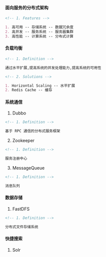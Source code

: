 #### 面向服务的分布式架构

```markdown
<!-- 1. Features -->

1. 高可用 -- 存储系统 -- 数据冗余度
2. 高并发 -- 服务系统 -- 服务器集群
3. 高性能 -- 计算系统 -- 分布式计算
```

#### 负载均衡

```markdown
<!-- 1. Definition -->

通过水平扩展,提高系统的并发处理能力,提高系统的可用性
```

```markdown
<!-- 2. Solutions -->

1. Horizontal Scaling -- 水平扩展
2. Redis Cache -- 缓存
```

#### 系统通信

1. Dubbo

```markdown
<!-- 1. Definition -->

基于 RPC 通信的分布式服务框架
```

2. Zookeeper

```markdown
<!-- 1. Definition -->

服务注册中心
```

3. MessageQueue

```markdown
<!-- 1. Definition -->

消息队列
```

#### 数据存储

1. FastDFS

```markdown
<!-- 1. Definition -->

分布式文件存储系统
```

#### 快捷搜索

1. Solr
